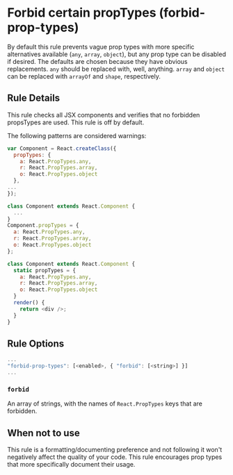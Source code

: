 # Forbid certain propTypes (forbid-prop-types)

By default this rule prevents vague prop types with more specific alternatives available (`any`, `array`, `object`), but any prop type can be disabled if desired. The defaults are chosen because they have obvious replacements. `any` should be replaced with, well, anything. `array` and `object` can be replaced with `arrayOf` and `shape`, respectively.

## Rule Details

This rule checks all JSX components and verifies that no forbidden propsTypes are used.
This rule is off by default.

The following patterns are considered warnings:

```js
var Component = React.createClass({
  propTypes: {
    a: React.PropTypes.any,
    r: React.PropTypes.array,
    o: React.PropTypes.object
  },
...
});

class Component extends React.Component {
  ...
}
Component.propTypes = {
  a: React.PropTypes.any,
  r: React.PropTypes.array,
  o: React.PropTypes.object
};

class Component extends React.Component {
  static propTypes = {
    a: React.PropTypes.any,
    r: React.PropTypes.array,
    o: React.PropTypes.object
  }
  render() {
    return <div />;
  }
}
```

## Rule Options

```js
...
"forbid-prop-types": [<enabled>, { "forbid": [<string>] }]
...
```

### `forbid`

An array of strings, with the names of `React.PropTypes` keys that are forbidden.

## When not to use

This rule is a formatting/documenting preference and not following it won't negatively affect the quality of your code. This rule encourages prop types that more specifically document their usage.
